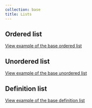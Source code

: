 ```yaml
---
collection: base
title: Lists
---
```


## Ordered list

<a href="https://ubuntudesign.github.io/vanilla-framework/examples/base/lists/ordered-list/"
    class="js-example">
    View example of the base ordered list
</a>

## Unordered list

<a href="https://ubuntudesign.github.io/vanilla-framework/examples/base/lists/unordered-list/"
    class="js-example">
    View example of the base unordered list
</a>

## Definition list

<a href="https://ubuntudesign.github.io/vanilla-framework/examples/base/lists/definition-list/"
    class="js-example">
    View example of the base definition list
</a>
